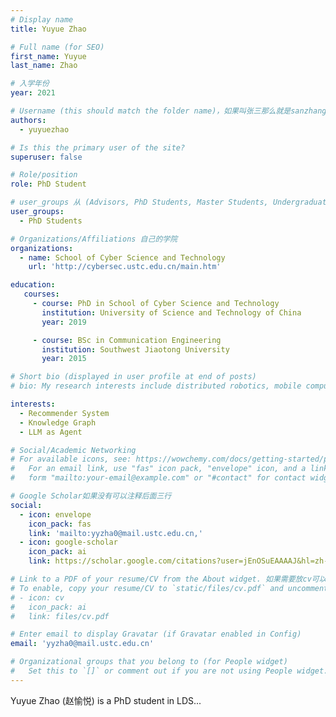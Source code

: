 ```yaml
---
# Display name
title: Yuyue Zhao

# Full name (for SEO)
first_name: Yuyue
last_name: Zhao

# 入学年份
year: 2021

# Username (this should match the folder name)，如果叫张三那么就是sanzhang
authors:
  - yuyuezhao

# Is this the primary user of the site? 
superuser: false

# Role/position 
role: PhD Student

# user_groups 从 (Advisors, PhD Students, Master Students, Undergraduate) 从这四个里面选
user_groups:
  - PhD Students

# Organizations/Affiliations 自己的学院
organizations:
  - name: School of Cyber Science and Technology
    url: 'http://cybersec.ustc.edu.cn/main.htm'

education:
   courses:
     - course: PhD in School of Cyber Science and Technology
       institution: University of Science and Technology of China
       year: 2019

     - course: BSc in Communication Engineering
       institution: Southwest Jiaotong University
       year: 2015

# Short bio (displayed in user profile at end of posts)
# bio: My research interests include distributed robotics, mobile computing and programmable matter.

interests:
  - Recommender System
  - Knowledge Graph
  - LLM as Agent

# Social/Academic Networking
# For available icons, see: https://wowchemy.com/docs/getting-started/page-builder/#icons
#   For an email link, use "fas" icon pack, "envelope" icon, and a link in the
#   form "mailto:your-email@example.com" or "#contact" for contact widget.

# Google Scholar如果没有可以注释后面三行
social:
  - icon: envelope
    icon_pack: fas
    link: 'mailto:yyzha0@mail.ustc.edu.cn,'
  - icon: google-scholar
    icon_pack: ai
    link: https://scholar.google.com/citations?user=jEnOSuEAAAAJ&hl=zh-CN&oi=ao

# Link to a PDF of your resume/CV from the About widget. 如果需要放cv可以发给我
# To enable, copy your resume/CV to `static/files/cv.pdf` and uncomment the lines below.
# - icon: cv
#   icon_pack: ai
#   link: files/cv.pdf

# Enter email to display Gravatar (if Gravatar enabled in Config)
email: 'yyzha0@mail.ustc.edu.cn'

# Organizational groups that you belong to (for People widget)
#   Set this to `[]` or comment out if you are not using People widget.
---
```


Yuyue Zhao (赵愉悦) is a PhD student in LDS...
